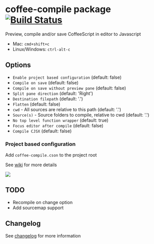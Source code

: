 # coffee-compile package [![Build Status](https://img.shields.io/travis/adrianlee44/atom-coffee-compile/master.svg?style=flat-square)](https://travis-ci.org/adrianlee44/atom-coffee-compile)

Preview, compile and/or save CoffeeScript in editor to Javascript
- Mac: `cmd+shift+c`
- Linux/Windows: `ctrl-alt-c`

## Options
- `Enable project based configuration` (default: false)
- `Compile on save` (default: false)
- `Compile on save without preview pane` (default: false)
- `Split pane direction` (default: 'Right')
- `Destination filepath` (default: '.')
- `Flatten` (default: false)
- `cwd` - All sources are relative to this path (default: '.')
- `Source(s)` - Source folders to compile, relative to cwd (default: '.')
- `No top level function wrapper` (default: true)
- `Focus editor after compile` (default: false)
- `Compile CJSX` (default: false)

### Project based configuration
Add `coffee-compile.cson` to the project root

See [wiki](https://github.com/adrianlee44/atom-coffee-compile/wiki/Project-based-configuration) for more details

![](https://raw.github.com/adrianlee44/atom-coffee-compile/master/screenshot.png)

## TODO
- Recompile on change option
- Add sourcemap support

## Changelog
See [changelog](https://github.com/adrianlee44/atom-coffee-compile/blob/master/CHANGELOG.md) for more information
